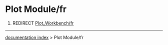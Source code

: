 # Plot Module/fr
1.  REDIRECT [Plot\_Workbench/fr](Plot_Workbench/fr.md)

---
[documentation index](../README.md) > Plot Module/fr
